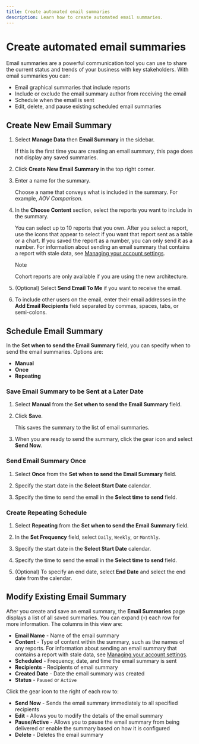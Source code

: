 ```yaml
---
title: Create automated email summaries
description: Learn how to create automated email summaries.
---
```

# Create automated email summaries

Email summaries are a powerful communication tool you can use to share the current status and trends of your business with key stakeholders. With email summaries you can:

* Email graphical summaries that include reports
* Include or exclude the email summary author from receiving the email
* Schedule when the email is sent
* Edit, delete, and pause existing scheduled email summaries

## Create New Email Summary

1. Select **Manage Data** then **Email Summary** in the sidebar.

   If this is the first time you are creating an email summary, this page does not display any saved summaries.

1. Click **Create New Email Summary** in the top right corner.

1. Enter a name for the summary.

   Choose a name that conveys what is included in the summary. For example, _AOV Comparison_.

1. In the **Choose Content** section, select the reports you want to include in the summary.

   You can select up to 10 reports that you own. After you select a report, use the icons that appear to select if you want that report sent as a table or a chart. If you saved the report as a number, you can only send it as a number. For information about sending an email summary that contains a report with stale data, see [Managing your account settings](../../administrator/account-management/managing-account-settings.md).

   >[!NOTE]
   >
   >Cohort reports are only available if you are using the new architecture.

1. (Optional) Select **Send Email To Me** if you want to receive the email.

1. To include other users on the email, enter their email addresses in the **Add Email Recipients** field separated by commas, spaces, tabs, or semi-colons.

## Schedule Email Summary

In the **Set when to send the Email Summary** field, you can specify when to send the email summaries. Options are:

* **Manual**
* **Once**
* **Repeating**

### Save Email Summary to be Sent at a Later Date

1. Select **Manual** from the **Set when to send the Email Summary** field.

1. Click **Save**.

   This saves the summary to the list of email summaries.

1. When you are ready to send the summary, click the gear icon and select **Send Now**.

### Send Email Summary Once

1. Select **Once** from the **Set when to send the Email Summary** field.

1. Specify the start date in the **Select Start Date** calendar.

1. Specify the time to send the email in the **Select time to send** field.

### Create Repeating Schedule

1. Select **Repeating** from the **Set when to send the Email Summary** field.

1. In the **Set Frequency** field, select `Daily`, `Weekly`, or `Monthly`.

1. Specify the start date in the **Select Start Date** calendar.

1. Specify the time to send the email in the **Select time to send** field.

1. (Optional) To specify an end date, select **End Date** and select the end date from the calendar.

## Modify Existing Email Summary

After you create and save an email summary, the **Email Summaries** page displays a list of all saved summaries. You can expand (`+`) each row for more information. The columns in this view are:

* **Email Name** - Name of the email summary
* **Content** - Type of content within the summary, such as the names of any reports. For information about sending an email summary that contains a report with stale data, see [Managing your account settings](../../administrator/account-management/managing-account-settings.md).
* **Scheduled** - Frequency, date, and time the email summary is sent
* **Recipients** - Recipients of email summary
* **Created Date** - Date the email summary was created
* **Status** - `Paused` or `Active`

Click the gear icon to the right of each row to:

* **Send Now** - Sends the email summary immediately to all specified recipients
* **Edit** - Allows you to modify the details of the email summary
* **Pause/Active** - Allows you to pause the email summary from being delivered or enable the summary based on how it is configured
* **Delete** - Deletes the email summary
